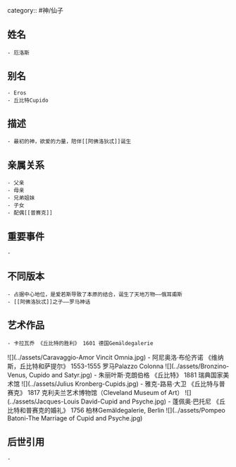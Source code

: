 category:: #神/仙子
## 姓名
	- 厄洛斯
## 别名
	- Eros
	- 丘比特Cupido
## 描述
	- 最初的神，欲爱的力量，陪伴[[阿佛洛狄忒]]诞生
## 亲属关系
	- 父亲
	- 母亲
	- 兄弟姐妹
	- 子女
	- 配偶[[普赛克]]
## 重要事件
	-
## 不同版本
	- 占据中心地位，是爱若斯导致了本原的结合，诞生了天地万物——俄耳甫斯
	- [[阿佛洛狄忒]]之子——罗马神话
## 艺术作品
	- 卡拉瓦乔 《丘比特的胜利》 1601 德国Gemäldegalerie
 ![](../assets/Caravaggio-Amor Vincit Omnia.jpg)
	- 阿尼奥洛·布伦齐诺 《维纳斯，丘比特和萨提尔》 1553-1555 罗马Palazzo Colonna
 ![](../assets/Bronzino-Venus, Cupido and Satyr.jpg)
	- 朱丽叶斯·克朗伯格 《丘比特》 1881 瑞典国家美术馆
 ![](../assets/Julius Kronberg-Cupids.jpg)
	- 雅克-路易·大卫 《丘比特与普赛克》 1817 克利夫兰艺术博物馆（Cleveland Museum of Art）
 ![](../assets/Jacques-Louis David-Cupid and Psyche.jpg)
	- 蓬佩奥·巴托尼 《丘比特和普赛克的婚礼》 1756 柏林Gemäldegalerie, Berlin
 ![](../assets/Pompeo Batoni-The Marriage of Cupid and Psyche.jpg)
## 后世引用
	-
